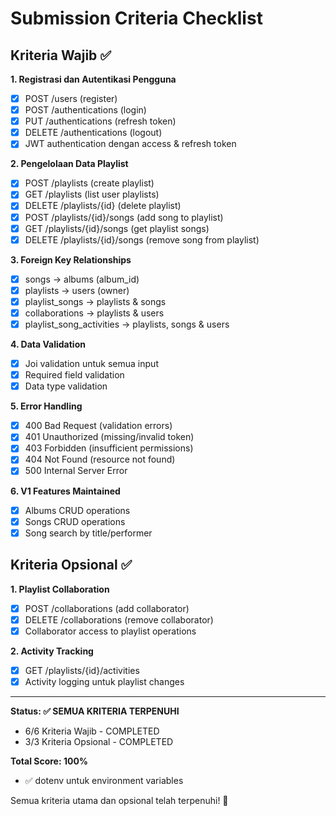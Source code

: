 # Submission Criteria Checklist

## Kriteria Wajib ✅

**1. Registrasi dan Autentikasi Pengguna**

- [x] POST /users (register)
- [x] POST /authentications (login)
- [x] PUT /authentications (refresh token)
- [x] DELETE /authentications (logout)
- [x] JWT authentication dengan access & refresh token

**2. Pengelolaan Data Playlist**

- [x] POST /playlists (create playlist)
- [x] GET /playlists (list user playlists)
- [x] DELETE /playlists/{id} (delete playlist)
- [x] POST /playlists/{id}/songs (add song to playlist)
- [x] GET /playlists/{id}/songs (get playlist songs)
- [x] DELETE /playlists/{id}/songs (remove song from playlist)

**3. Foreign Key Relationships**

- [x] songs → albums (album_id)
- [x] playlists → users (owner)
- [x] playlist_songs → playlists & songs
- [x] collaborations → playlists & users
- [x] playlist_song_activities → playlists, songs & users

**4. Data Validation**

- [x] Joi validation untuk semua input
- [x] Required field validation
- [x] Data type validation

**5. Error Handling**

- [x] 400 Bad Request (validation errors)
- [x] 401 Unauthorized (missing/invalid token)
- [x] 403 Forbidden (insufficient permissions)
- [x] 404 Not Found (resource not found)
- [x] 500 Internal Server Error

**6. V1 Features Maintained**

- [x] Albums CRUD operations
- [x] Songs CRUD operations
- [x] Song search by title/performer

## Kriteria Opsional ✅

**1. Playlist Collaboration**

- [x] POST /collaborations (add collaborator)
- [x] DELETE /collaborations (remove collaborator)
- [x] Collaborator access to playlist operations

**2. Activity Tracking**

- [x] GET /playlists/{id}/activities
- [x] Activity logging untuk playlist changes

---

**Status: ✅ SEMUA KRITERIA TERPENUHI**

- 6/6 Kriteria Wajib - COMPLETED
- 3/3 Kriteria Opsional - COMPLETED

**Total Score: 100%**

- ✅ dotenv untuk environment variables

Semua kriteria utama dan opsional telah terpenuhi! 🎉
